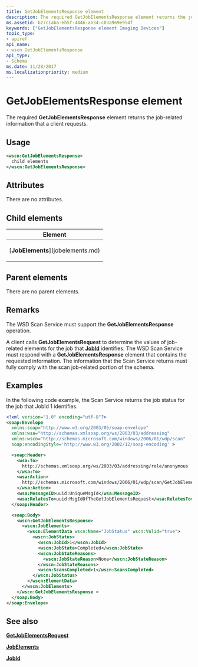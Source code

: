 ```yaml
---
title: GetJobElementsResponse element
description: The required GetJobElementsResponse element returns the job-related information that a client requests.
ms.assetid: b27c1aba-eb5f-4446-ab34-c03a969e954f
keywords: ["GetJobElementsResponse element Imaging Devices"]
topic_type:
- apiref
api_name:
- wscn GetJobElementsResponse
api_type:
- Schema
ms.date: 11/28/2017
ms.localizationpriority: medium
---
```


# GetJobElementsResponse element


The required **GetJobElementsResponse** element returns the job-related information that a client requests.

Usage
-----

```xml
<wscn:GetJobElementsResponse>
  child elements
</wscn:GetJobElementsResponse>
```

Attributes
----------

There are no attributes.

## Child elements


<table>
<colgroup>
<col width="100%" />
</colgroup>
<thead>
<tr class="header">
<th>Element</th>
</tr>
</thead>
<tbody>
<tr class="odd">
<td><p>[<strong>JobElements</strong>](jobelements.md)</p></td>
</tr>
</tbody>
</table>

## Parent elements


There are no parent elements.

Remarks
-------

The WSD Scan Service must support the **GetJobElementsResponse** operation.

A client calls **GetJobElementsRequest** to determine the values of job-related elements for the job that [**JobId**](jobid.md) identifies. The WSD Scan Service must respond with a **GetJobElementsResponse** element that contains the requested information. The information that the Scan Service returns must fully comply with the scan job-related portion of the schema.

Examples
--------

In the following code example, the Scan Service returns the job status for the job that JobId 1 identifies.

```xml
<?xml version="1.0" encoding="utf-8"?>
<soap:Envelope
  xmlns:soap="http://www.w3.org/2003/05/soap-envelope"
  xmlns:wsa="http://schemas.xmlsoap.org/ws/2003/03/addressing"
  xmlns:wscn="http://schemas.microsoft.com/windows/2006/01/wdp/scan"
  soap:encodingStyle='http://www.w3.org/2002/12/soap-encoding' >

  <soap:Header>
    <wsa:To>
      http://schemas.xmlsoap.org/ws/2003/03/addressing/role/anonymous
    </wsa:To>
    <wsa:Action>
      http://schemas.microsoft.com/windows/2006/01/wdp/scan/GetJobElements
    </wsa:Action>
    <wsa:MessageID>uuid:UniqueMsgId</wsa:MessageID>
    <wsa:RelatesTo>uuid:MsgIdOfTheGetJobElementsRequest</wsa:RelatesTo>
  </soap:Header>

  <soap:Body>
    <wscn:GetJobElementsResponse>
      <wscn:JobElements>
        <wscn:ElementData wscn:Name="JobStatus" wscn:Valid="true">
          <wscn:JobStatus>
            <wscn:JobId>1</wscn:JobId>
            <wscn:JobState>Completed</wscn:JobState>
            <wscn:JobStateReasons>
              <wscn:JobStateReason>None</wscn:JobStateReason>
            </wscn:JobStateReasons>
            <wscn:ScansCompleted>1</wscn:ScansCompleted>
          </wscn:JobStatus>
        </wscn:ElementData>
      </wscn:JobElements>
    </wscn:GetJobElementsResponse >
  </soap:Body>
</soap:Envelope>

```

## See also


[**GetJobElementsRequest**](getjobelementsrequest.md)

[**JobElements**](jobelements.md)

[**JobId**](jobid.md)

 

 






